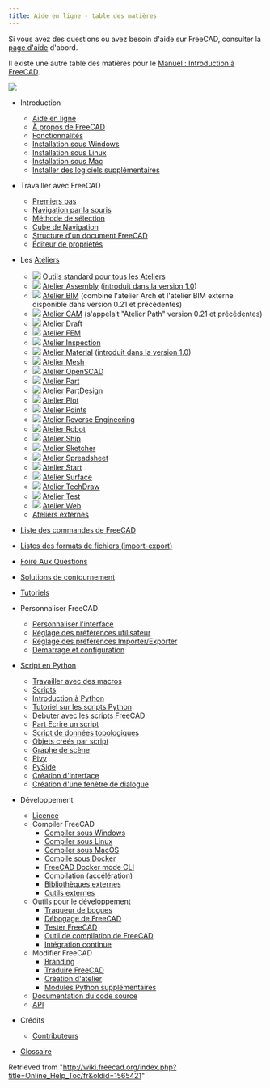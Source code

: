```yaml
---
title: Aide en ligne - table des matières
---
```

Si vous avez des questions ou avez besoin d'aide sur FreeCAD, consulter la [page d'aide](/Help/fr "Help/fr") d'abord.

Il existe une autre table des matières pour le [Manuel : Introduction à FreeCAD](/Manual:Introduction/fr "Manual:Introduction/fr").

![](/images/Online_Help_Toc.svg)

* Introduction
  + [Aide en ligne](/Online_Help_Startpage/fr "Online Help Startpage/fr")
  + [À propos de FreeCAD](/About_FreeCAD/fr "About FreeCAD/fr")
  + [Fonctionnalités](/Feature_list/fr "Feature list/fr")
  + [Installation sous Windows](/Installing_on_Windows/fr "Installing on Windows/fr")
  + [Installation sous Linux](/Installing_on_Linux/fr "Installing on Linux/fr")
  + [Installation sous Mac](/Installing_on_Mac/fr "Installing on Mac/fr")
  + [Installer des logiciels supplémentaires](/Installing_additional_components/fr "Installing additional components/fr")

* Travailler avec FreeCAD
  + [Premiers pas](/Getting_started/fr "Getting started/fr")
  + [Navigation par la souris](/Mouse_navigation/fr "Mouse navigation/fr")
  + [Méthode de sélection](/Selection_methods/fr "Selection methods/fr")
  + [Cube de Navigation](/Navigation_Cube/fr "Navigation Cube/fr")
  + [Structure d'un document FreeCAD](/Document_structure/fr "Document structure/fr")
  + [Éditeur de propriétés](/Property_editor/fr "Property editor/fr")

* Les [Ateliers](/Workbenches/fr "Workbenches/fr")
  + ![](/images/Freecad.svg) [Outils standard pour tous les Ateliers](/Std_Base/fr "Std Base/fr")
  + ![](/images/Workbench_Assembly.svg) [Atelier Assembly](/Assembly_Workbench/fr "Assembly Workbench/fr") ([introduit dans la version 1.0](/Release_notes_1.0/fr "Release notes 1.0/fr"))
  + ![](/images/Workbench_BIM.svg) [Atelier BIM](/BIM_Workbench/fr "BIM Workbench/fr") (combine l'atelier Arch et l'atelier BIM externe disponible dans version 0.21 et précédentes)
  + ![](/images/Workbench_CAM.svg) [Atelier CAM](/CAM_Workbench/fr "CAM Workbench/fr") (s'appelait "Atelier Path" version 0.21 et précédentes)
  + ![](/images/Workbench_Draft.svg) [Atelier Draft](/Draft_Workbench/fr "Draft Workbench/fr")
  + ![](/images/Workbench_FEM.svg) [Atelier FEM](/FEM_Workbench/fr "FEM Workbench/fr")
  + ![](/images/Workbench_Inspection.svg) [Atelier Inspection](/Inspection_Workbench/fr "Inspection Workbench/fr")
  + ![](/images/Workbench_Material.svg) [Atelier Material](/Material_Workbench/fr "Material Workbench/fr") ([introduit dans la version 1.0](/Release_notes_1.0/fr "Release notes 1.0/fr"))
  + ![](/images/Workbench_Mesh.svg) [Atelier Mesh](/Mesh_Workbench/fr "Mesh Workbench/fr")
  + ![](/images/Workbench_OpenSCAD.svg) [Atelier OpenSCAD](/OpenSCAD_Workbench/fr "OpenSCAD Workbench/fr")
  + ![](/images/Workbench_Part.svg) [Atelier Part](/Part_Workbench/fr "Part Workbench/fr")
  + ![](/images/Workbench_PartDesign.svg) [Atelier PartDesign](/PartDesign_Workbench/fr "PartDesign Workbench/fr")
  + ![](/images/Workbench_Plot.svg) [Atelier Plot](/Plot_Workbench/fr "Plot Workbench/fr")
  + ![](/images/Workbench_Points.svg) [Atelier Points](/Points_Workbench/fr "Points Workbench/fr")
  + ![](/images/Workbench_Reverse_Engineering.svg) [Atelier Reverse Engineering](/Reverse_Engineering_Workbench/fr "Reverse Engineering Workbench/fr")
  + ![](/images/Workbench_Robot.svg) [Atelier Robot](/Robot_Workbench/fr "Robot Workbench/fr")
  + ![](/images/Workbench_Ship.svg) [Atelier Ship](/Ship_Workbench/fr "Ship Workbench/fr")
  + ![](/images/Workbench_Sketcher.svg) [Atelier Sketcher](/Sketcher_Workbench/fr "Sketcher Workbench/fr")
  + ![](/images/Workbench_Spreadsheet.svg) [Atelier Spreadsheet](/Spreadsheet_Workbench/fr "Spreadsheet Workbench/fr")
  + ![](/images/Workbench_Start.svg) [Atelier Start](/Start_Workbench/fr "Start Workbench/fr")
  + ![](/images/Workbench_Surface.svg) [Atelier Surface](/Surface_Workbench/fr "Surface Workbench/fr")
  + ![](/images/Workbench_TechDraw.svg) [Atelier TechDraw](/TechDraw_Workbench/fr "TechDraw Workbench/fr")
  + ![](/images/Workbench_Test.svg) [Atelier Test](/Testing/fr "Testing/fr")
  + ![](/images/Workbench_Web.svg) [Atelier Web](/Web_Workbench/fr "Web Workbench/fr")
  + [Ateliers externes](/External_workbenches/fr "External workbenches/fr")

* [Liste des commandes de FreeCAD](/List_of_Commands/fr "List of Commands/fr")

* [Listes des formats de fichiers (import-export)](/Import_Export/fr "Import Export/fr")

* [Foire Aux Questions](/Frequently_asked_questions/fr "Frequently asked questions/fr")

* [Solutions de contournement](/Workarounds/fr "Workarounds/fr")

* [Tutoriels](/Tutorials/fr "Tutorials/fr")

* Personnaliser FreeCAD
  + [Personnaliser l'interface](/Interface_Customization/fr "Interface Customization/fr")
  + [Réglage des préférences utilisateur](/Preferences_Editor/fr "Preferences Editor/fr")
  + [Réglage des préférences Importer/Exporter](/Import_Export_Preferences/fr "Import Export Preferences/fr")
  + [Démarrage et configuration](/Start_up_and_Configuration/fr "Start up and Configuration/fr")

* [Script en Python](/Scripting_and_macros/fr "Scripting and macros/fr")
  + [Travailler avec des macros](/Macros/fr "Macros/fr")
  + [Scripts](/Scripts/fr "Scripts/fr")
  + [Introduction à Python](/Introduction_to_Python/fr "Introduction to Python/fr")
  + [Tutoriel sur les scripts Python](/Python_scripting_tutorial/fr "Python scripting tutorial/fr")
  + [Débuter avec les scripts FreeCAD](/FreeCAD_Scripting_Basics/fr "FreeCAD Scripting Basics/fr")
  + [Part Ecrire un script](/Part_scripting/fr "Part scripting/fr")
  + [Script de données topologiques](/Topological_data_scripting/fr "Topological data scripting/fr")
  + [Objets créés par script](/Scripted_objects/fr "Scripted objects/fr")
  + [Graphe de scène](/Scenegraph/fr "Scenegraph/fr")
  + [Pivy](/Pivy/fr "Pivy/fr")
  + [PySide](/PySide/fr "PySide/fr")
  + [Création d'interface](/Interface_creation/fr "Interface creation/fr")
  + [Création d'une fenêtre de dialogue](/Dialog_creation/fr "Dialog creation/fr")

* Développement
  + [Licence](/License/fr "License/fr")
  + Compiler FreeCAD
    - [Compiler sous Windows](/Compile_on_Windows/fr "Compile on Windows/fr")
    - [Compiler sous Linux](/Compile_on_Linux/fr "Compile on Linux/fr")
    - [Compiler sous MacOS](/Compile_on_MacOS/fr "Compile on MacOS/fr")
    - [Compile sous Docker](/Compile_on_Docker/fr "Compile on Docker/fr")
    - [FreeCAD Docker mode CLI](/FreeCAD_Docker_CLI_mode/fr "FreeCAD Docker CLI mode/fr")
    - [Compilation (accélération)](/Compiling_(Speeding_up)/fr "Compiling (Speeding up)/fr")
    - [Bibliothèques externes](/Third_Party_Libraries/fr "Third Party Libraries/fr")
    - [Outils externes](/Third_Party_Tools/fr "Third Party Tools/fr")
  + Outils pour le développement
    - [Traqueur de bogues](/Tracker/fr "Tracker/fr")
    - [Débogage de FreeCAD](/Debugging/fr "Debugging/fr")
    - [Tester FreeCAD](/Testing/fr "Testing/fr")
    - [Outil de compilation de FreeCAD](/FreeCAD_Build_Tool/fr "FreeCAD Build Tool/fr")
    - [Intégration continue](/Continuous_Integration/fr "Continuous Integration/fr")
  + Modifier FreeCAD
    - [Branding](/Branding/fr "Branding/fr")
    - [Traduire FreeCAD](/Localisation/fr "Localisation/fr")
    - [Création d'atelier](/Workbench_creation/fr "Workbench creation/fr")
    - [Modules Python supplémentaires](/Extra_python_modules/fr "Extra python modules/fr")
  + [Documentation du code source](/Source_documentation/fr "Source documentation/fr")
  + [API](https://www.freecadweb.org/api/)

* Crédits
  + [Contributeurs](/Contributors/fr "Contributors/fr")

* [Glossaire](/Glossary/fr "Glossary/fr")

Retrieved from "<http://wiki.freecad.org/index.php?title=Online_Help_Toc/fr&oldid=1565421>"